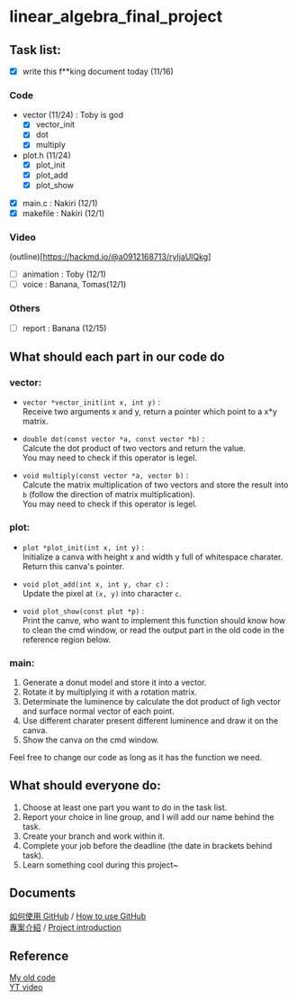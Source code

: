 # linear_algebra_final_project

## Task list:
 - [x] write this f**king document today (11/16)

### Code
 - vector (11/24) : Toby is god
    - [x] vector_init
    - [x] dot
    - [x] multiply 
 - plot.h (11/24)
    - [x] plot_init
    - [x] plot_add
    - [x] plot_show
 - [x] main.c : Nakiri (12/1)
 - [x] makefile : Nakiri (12/1)

### Video
 (outline)[https://hackmd.io/@a0912168713/ryIjaUlQkg]
 - [ ] animation : Toby (12/1)
 - [ ] voice : Banana, Tomas(12/1)

### Others
 - [ ] report : Banana (12/15)

## What should each part in our code do

### vector:
- `vector *vector_init(int x, int y)` : \
Receive two arguments x and y, return a pointer which point to a x*y matrix.

- `double dot(const vector *a, const vector *b)` : \
Calcute the dot product of two vectors and return the value. \
You may need to check if this operator is legel.

- `void multiply(const vector *a, vector b)` : \
Calcute the matrix multiplication of two vectors and store the result into `b` (follow the direction of matrix multiplication). \
You may need to check if this operator is legel.

### plot:
- `plot *plot_init(int x, int y)` : \
Initialize a canva with height x and width y full of whitespace charater. Return this canva's pointer.

- `void plot_add(int x, int y, char c)` : \
Update the pixel at `(x, y)` into character `c`.

- `void plot_show(const plot *p)` : \
Print the canve, who want to implement this function should know how to clean the cmd window, or read the output part in the old code in the reference region below.

### main:
1. Generate a donut model and store it into a vector. 
2. Rotate it by multiplying it with a rotation matrix. 
3. Determinate the luminence by calculate the dot product of ligh vector and surface normal vector of each point. 
4. Use different charater present different luminence and draw it on the canva.
5. Show the canva on the cmd window.


Feel free to change our code as long as it has the function we need.

## What should everyone do:
1. Choose at least one part you want to do in the task list.
2. Report your choice in line group, and I will add our name behind the task.
3. Create your branch and work within it.
3. Complete your job before the deadline (the date in brackets behind task).
4. Learn something cool during this project~

## Documents
[如何使用 GitHub](./docs/use_zh.md) / 
[How to use GitHub](./docs/use_en.md)\
[專案介紹](./docs/intro_zh.md) /
[Project introduction](./docs/intro_en.md)

## Reference
[My old code](https://github.com/nakiridaisuki/rotate_anything) \
[YT video](https://youtu.be/DEqXNfs_HhY?si=PJ-tHbdZCaWX7drx)
